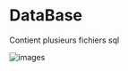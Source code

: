 # DataBase

Contient plusieurs fichiers sql


![images](https://github.com/GuiomP31/BaseDonn-es/assets/101930653/eeb220e6-98f6-439d-b1a8-0889139ef82f)
